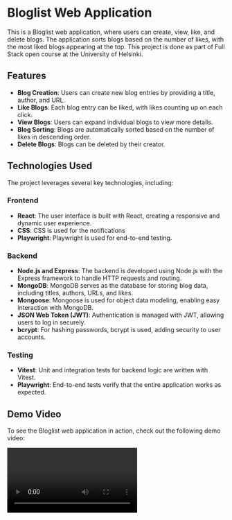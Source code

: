 # Bloglist Web Application

This is a Bloglist web application, where users can create, view, like, and delete blogs. The application sorts blogs based on the number of likes, with the most liked blogs appearing at the top. This project is done as part of Full Stack open course at the University of Helsinki.

## Features

- **Blog Creation**: Users can create new blog entries by providing a title, author, and URL.
- **Like Blogs**: Each blog entry can be liked, with likes counting up on each click.
- **View Blogs**: Users can expand individual blogs to view more details.
- **Blog Sorting**: Blogs are automatically sorted based on the number of likes in descending order.
- **Delete Blogs**: Blogs can be deleted by their creator.

## Technologies Used

The project leverages several key technologies, including:

### Frontend

- **React**: The user interface is built with React, creating a responsive and dynamic user experience.
- **CSS**: CSS is used for the notifications
- **Playwright**: Playwright is used for end-to-end testing.

### Backend

- **Node.js and Express**: The backend is developed using Node.js with the Express framework to handle HTTP requests and routing.
- **MongoDB**: MongoDB serves as the database for storing blog data, including titles, authors, URLs, and likes.
- **Mongoose**: Mongoose is used for object data modeling, enabling easy interaction with MongoDB.
- **JSON Web Token (JWT)**: Authentication is managed with JWT, allowing users to log in securely.
- **bcrypt**: For hashing passwords, bcrypt is used, adding security to user accounts.

### Testing

- **Vitest**: Unit and integration tests for backend logic are written with Vitest.
- **Playwright**: End-to-end tests verify that the entire application works as expected.

## Demo Video

To see the Bloglist web application in action, check out the following demo video:

<video src="./BlogListDemo.mp4" controls></video>
